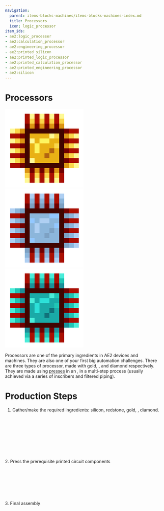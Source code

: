 ```yaml
---
navigation:
  parent: items-blocks-machines/items-blocks-machines-index.md
  title: Processors
  icon: logic_processor
item_ids:
- ae2:logic_processor
- ae2:calculation_processor
- ae2:engineering_processor
- ae2:printed_silicon
- ae2:printed_logic_processor
- ae2:printed_calculation_processor
- ae2:printed_engineering_processor
- ae2:silicon
---
```

# Processors

![Logic Processor](../assets/items/logic_processor.png) ![Calculation Processor](../assets/items/calculation_processor.png) ![Engineering Processor](../assets/items/engineering_processor.png)

Processors are one of the primary ingredients in AE2 devices and machines. They are also one of your first
big automation challenges. There are three types of processor, made with gold, <ItemLink id="certus_quartz_crystal" />,
and diamond respectively. They are made using [presses](presses.md) in an <ItemLink id="inscriber" />, in a multi-step
process (usually achieved via a series of inscribers and filtered piping).

# Production Steps

1. Gather/make the required ingredients: silicon, redstone, gold, <ItemLink id="certus_quartz_crystal" />, diamond.  

<RecipeFor id="silicon" />
<br/><br/><br/><br/><br/><br/><br/><br/>
2. Press the prerequisite printed circuit components

<RecipeFor id="printed_silicon" />
<RecipeFor id="printed_logic_processor" />
<RecipeFor id="printed_calculation_processor" />
<RecipeFor id="printed_engineering_processor" />
<br/><br/><br/><br/><br/><br/><br/><br/>
3. Final assembly

<RecipeFor id="logic_processor" />
<RecipeFor id="calculation_processor" />
<RecipeFor id="engineering_processor" />